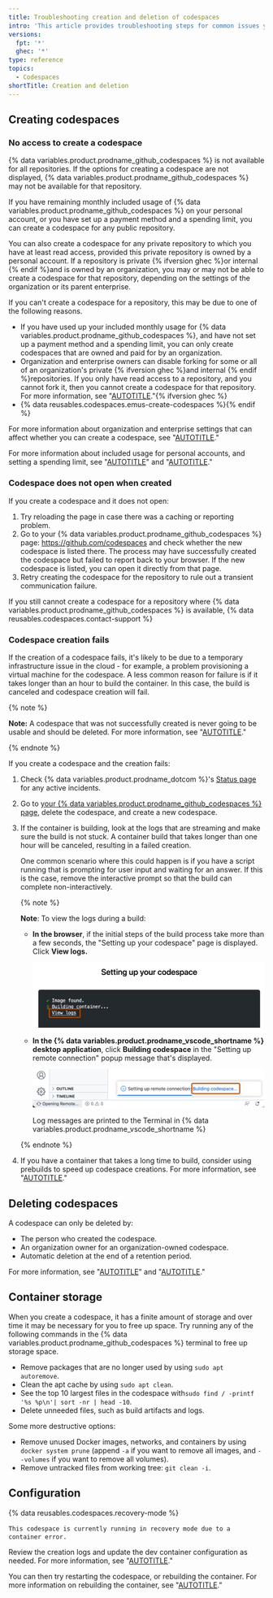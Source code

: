 ```yaml
---
title: Troubleshooting creation and deletion of codespaces
intro: 'This article provides troubleshooting steps for common issues you may experience when creating or deleting a codespace, including storage and configuration issues.'
versions:
  fpt: '*'
  ghec: '*'
type: reference
topics:
  - Codespaces
shortTitle: Creation and deletion
---
```


## Creating codespaces

### No access to create a codespace
{% data variables.product.prodname_github_codespaces %} is not available for all repositories. If the options for creating a codespace are not displayed, {% data variables.product.prodname_github_codespaces %} may not be available for that repository.

If you have remaining monthly included usage of {% data variables.product.prodname_github_codespaces %} on your personal account, or you have set up a payment method and a spending limit, you can create a codespace for any public repository.

You can also create a codespace for any private repository to which you have at least read access, provided this private repository is owned by a personal account. If a repository is private {% ifversion ghec %}or internal {% endif %}and is owned by an organization, you may or may not be able to create a codespace for that repository, depending on the settings of the organization or its parent enterprise.

If you can't create a codespace for a repository, this may be due to one of the following reasons.
- If you have used up your included monthly usage for {% data variables.product.prodname_github_codespaces %}, and have not set up a payment method and a spending limit, you can only create codespaces that are owned and paid for by an organization.
- Organization and enterprise owners can disable forking for some or all of an organization's private {% ifversion ghec %}and internal {% endif %}repositories. If you only have read access to a repository, and you cannot fork it, then you cannot create a codespace for that repository. For more information, see "[AUTOTITLE](/organizations/managing-organization-settings/managing-the-forking-policy-for-your-organization)."{% ifversion ghec %}
- {% data reusables.codespaces.emus-create-codespaces %}{% endif %}

For more information about organization and enterprise settings that can affect whether you can create a codespace, see "[AUTOTITLE](/codespaces/managing-codespaces-for-your-organization/enabling-github-codespaces-for-your-organization)."

For more information about included usage for personal accounts, and setting a spending limit, see "[AUTOTITLE](/free-pro-team@latest/billing/managing-billing-for-github-codespaces/about-billing-for-github-codespaces)" and "[AUTOTITLE](/billing/managing-billing-for-github-codespaces/managing-the-spending-limit-for-github-codespaces)."

### Codespace does not open when created

If you create a codespace and it does not open:

1. Try reloading the page in case there was a caching or reporting problem.
2. Go to your {% data variables.product.prodname_github_codespaces %} page: https://github.com/codespaces and check whether the new codespace is listed there. The process may have successfully created the codespace but failed to report back to your browser. If the new codespace is listed, you can open it directly from that page.
3. Retry creating the codespace for the repository to rule out a transient communication failure.

If you still cannot create a codespace for a repository where {% data variables.product.prodname_github_codespaces %} is available, {% data reusables.codespaces.contact-support %}

### Codespace creation fails

If the creation of a codespace fails, it's likely to be due to a temporary infrastructure issue in the cloud - for example, a problem provisioning a virtual machine for the codespace. A less common reason for failure is if it takes longer than an hour to build the container. In this case, the build is canceled and codespace creation will fail.

{% note %}

**Note:** A codespace that was not successfully created is never going to be usable and should be deleted. For more information, see "[AUTOTITLE](/codespaces/developing-in-codespaces/deleting-a-codespace)."

{% endnote %}

If you create a codespace and the creation fails:

1. Check {% data variables.product.prodname_dotcom %}'s [Status page](https://githubstatus.com) for any active incidents.
1. Go to [your {% data variables.product.prodname_github_codespaces %} page](https://github.com/codespaces), delete the codespace, and create a new codespace.
1. If the container is building, look at the logs that are streaming and make sure the build is not stuck. A container build that takes longer than one hour will be canceled, resulting in a failed creation.

   One common scenario where this could happen is if you have a script running that is prompting for user input and waiting for an answer. If this is the case, remove the interactive prompt so that the build can complete non-interactively.

   {% note %}

   **Note**: To view the logs during a build:
   - **In the browser**, if the initial steps of the build process take more than a few seconds, the "Setting up your codespace" page is displayed. Click **View logs.**

     ![Screenshot of the "Setting up your codespace" page in a browser. The link "View logs" is highlighted with a dark orange outline.](/assets/images/help/codespaces/web-ui-view-logs.png)

   - **In the {% data variables.product.prodname_vscode_shortname %} desktop application**, click **Building codespace** in the "Setting up remote connection" popup message that's displayed.

     ![Screenshot of a popup message in {% data variables.product.prodname_vscode_shortname %}, reading "Setting up remote connection: Building codespace."](/assets/images/help/codespaces/vs-code-building-codespace.png)

     Log messages are printed to the Terminal in {% data variables.product.prodname_vscode_shortname %}

    {% endnote %}
2. If you have a container that takes a long time to build, consider using prebuilds to speed up codespace creations. For more information, see "[AUTOTITLE](/codespaces/prebuilding-your-codespaces/configuring-prebuilds#configuring-prebuilds)."

## Deleting codespaces

A codespace can only be deleted by:
- The person who created the codespace.
- An organization owner for an organization-owned codespace.
- Automatic deletion at the end of a retention period.

For more information, see "[AUTOTITLE](/codespaces/developing-in-codespaces/deleting-a-codespace)" and "[AUTOTITLE](/codespaces/customizing-your-codespace/configuring-automatic-deletion-of-your-codespaces)."

## Container storage

When you create a codespace, it has a finite amount of storage and over time it may be necessary for you to free up space. Try running any of the following commands in the {% data variables.product.prodname_github_codespaces %} terminal to free up storage space.

- Remove packages that are no longer used by using `sudo apt autoremove`.
- Clean the apt cache by using `sudo apt clean`.
- See the top 10 largest files in the codespace with`sudo find / -printf '%s %p\n'| sort -nr | head -10`.
- Delete unneeded files, such as build artifacts and logs.

Some more destructive options:

- Remove unused Docker images, networks, and containers by using `docker system prune` (append `-a` if you want to remove all images, and `--volumes` if you want to remove all volumes).
- Remove untracked files from working tree: `git clean -i`.

## Configuration

{% data reusables.codespaces.recovery-mode %}

```
This codespace is currently running in recovery mode due to a container error.
```

Review the creation logs and update the dev container configuration as needed. For more information, see "[AUTOTITLE](/codespaces/troubleshooting/github-codespaces-logs)."

You can then try restarting the codespace, or rebuilding the container. For more information on rebuilding the container, see "[AUTOTITLE](/codespaces/setting-up-your-project-for-codespaces/adding-a-dev-container-configuration/introduction-to-dev-containers#applying-configuration-changes-to-a-codespace)."
